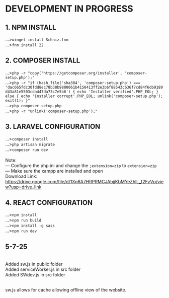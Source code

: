 # DEVELOPMENT IN PROGRESS

## 1. NPM INSTALL
...>`winget install Schniz.fnm`
<br>...>`fnm install 22`

## 2. COMPOSER INSTALL
...>`php -r "copy('https://getcomposer.org/installer', 'composer-setup.php');"`
<br>...>`php -r "if (hash_file('sha384', 'composer-setup.php') === 'dac665fdc30fdd8ec78b38b9800061b4150413ff2e3b6f88543c636f7cd84f6db9189d43a81e5503cda447da73c7e5b6') { echo 'Installer verified'.PHP_EOL; } else { echo 'Installer corrupt'.PHP_EOL; unlink('composer-setup.php'); exit(1); }"`
<br>...>`php composer-setup.php`
<br>...>`php -r "unlink('composer-setup.php');"`

## 3. LARAVEL CONFIGURATION
...>`composer install`
<br>...>`php artisan migrate`
<br>...>`composer run dev`
<br><br>
Note: <br>
— Configure the php.ini and change the `;extension=zip` to `extension=zip`
<br>— Make sure the xampp are installed and open
<br>Download Link: https://drive.google.com/file/d/1Xq6A7HRPRMCJAbjjKbMYeZhlL_f2FyVp/view?usp=drive_link

## 4. REACT CONFIGURATION
...>`npm install`
<br>...>`npm run build`
<br>...>`npm install -g sass`
<br>...>`npm run dev`

## 5-7-25
<br> Added sw.js in public folder
<br> Added serviceWorker.js in src folder
<br> Added SWdev.js in src folder

<br> sw.js allows for cache allowing offline view of the website.